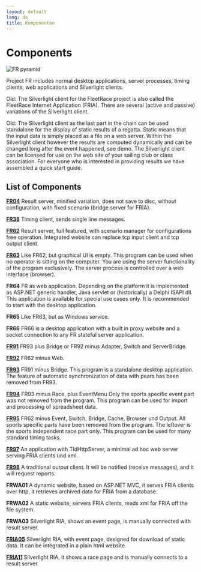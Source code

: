 ```yaml
---
layout: default
lang: de
title: Komponenten
---
```


# Components

![FR pyramid](../images/FR62-Pyramide-05.png)

Project FR includes normal desktop applications, server processes, timing clients, web applications and Silverlight clients.

Old: The Silverlight client for the FleetRace project is also called the FleetRace Internet Application (FRIA). There are several (active and passive) variations of the Silverlight client.

Old: The Silverlight client as the last part in the chain can be used standalone for the display of static results of a regatta. Static means that the input data is simply placed as a file on a web server. Within the Silverlight client however the results are computed dynamically and can be changed long after the event happened, see demo. The Silverlight client can be licensed for use on the web site of your sailing club or class association. For everyone who is interested in providing results we have assembled a quick start guide.

## List of Components

[**FR04**](applications/FR04.html)
Result server, minified variation, does not save to disc, without configuration, with fixed scenario (bridge server for FRIA). 

[**FR38**](applications/FR38.html)
Timing client, sends single line messages. 

[**FR62**](applications/FR62.html)
Result server, full featured, with scenario manager for configurations free operation. Integrated website can replace tcp input client and tcp output client. 

[**FR63**](applications/FR63.html)
Like FR62, but graphical UI is empty. This program can be used when no operator is sitting on the computer. You are using the server functionality of the program exclusively. The server process is controlled over a web interface (browser). 

**FR64**
FR as web application. Depending on the platform it is implemented as ASP.NET generic handler, Java servlet or (historically) a Delphi ISAPI dll. This  application is available for special use cases only. It is recommended to start with the desktop application. 

**FR65**
Like FR63, but as Windows service. 

**FR66**
FR66 is a desktop application with a built in proxy website and a socket connection to any FR stateful server application. 

[**FR91**](applications/FR91.html)
FR93 plus Bridge or FR92 minus Adapter, Switch and ServerBridge. 

[**FR92**](applications/FR92.html)
FR62 minus Web. 

[**FR93**](applications/FR93.html)
FR91 minus Bridge. This program is a standalone desktop application. The feature of automatic synchronization of data with pears has been removed from FR93. 

[**FR94**](applications/FR94.html)
FR93 minus Race, plus EventMenu Only the sports specific event part was not removed from the program. This program can be used for import and processing of  spreadsheet data. 

[**FR95**](applications/FR95.html)
FR62 minus Event, Switch, Bridge, Cache, Browser und Output. All sports specific parts have been removed from the program. The leftover is the sports independent race part only. This program can be used for many standard timing tasks. 

[**FR97**](applications/FR97.html)
An application with TIdHttpServer, a minimal ad hoc web server serving FRIA clients und xml. 

[**FR98**](applications/FR98.html)
A traditional output client. It will be notified (receive messages), and it will request reports. 

**FRWA01**
A dynamic website, based on ASP.NET MVC, it serves FRIA clients over http, it retrieves archived data for FRIA from a database. 

**FRWA02**
A static website, servers FRIA clients, reads xml for FRIA off the file system. 

**FRWA03**
Silverlight RIA, shows an event page, is manually connected with result server. 

[**FRIA05**](silverlight/FRIA05.html)
Silverlight RIA, with event page, designed for download of static data. It can be integrated in a plain html website. 

[**FRIA11**](silverlight/FRIA11.html)
Silverlight RIA, it shows a race page and is manually connects to a result server. 

